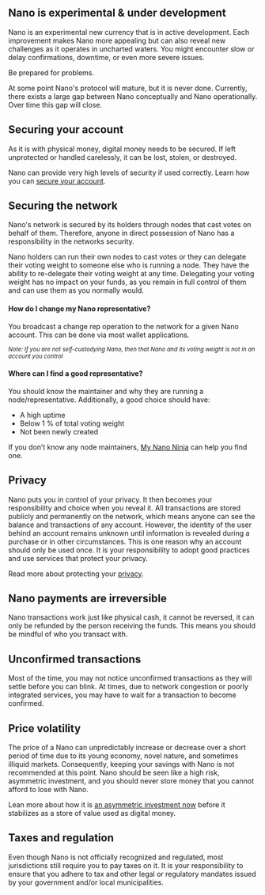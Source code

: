 ## Nano is experimental & under development

Nano is an experimental new currency that is in active development. Each improvement makes Nano more appealing but can also reveal new challenges as it operates in uncharted waters. You might encounter slow or delay confirmations, downtime, or even more severe issues.

Be prepared for problems.

At some point Nano's protocol will mature, but it is never done. Currently, there exists a large gap between Nano conceptually and Nano operationally. Over time this gap will close.

## Securing your account

As it is with physical money, digital money needs to be secured. If left unprotected or handled carelessly, it can be lost, stolen, or destroyed.

Nano can provide very high levels of security if used correctly. Learn how you can [secure your account](/getting-started-users/storing/basics).

## Securing the network

Nano's network is secured by its holders through nodes that cast votes on behalf of them. Therefore, anyone in direct possession of Nano has a responsibility in the networks security.

Nano holders can run their own nodes to cast votes or they can delegate their voting weight to someone else who is running a node. They have the ability to re-delegate their voting weight at any time. Delegating your voting weight has no impact on your funds, as you remain in full control of them and can use them as you normally would.

#### How do I change my Nano representative?

You broadcast a change rep operation to the network for a given Nano account. This can be done via most wallet applications.

<small>_Note: If you are not self-custodying Nano, then that Nano and its voting weight is not in an account you control_</small>

#### Where can I find a good representative?

You should know the maintainer and why they are running a node/representative. Additionally, a good choice should have:

- A high uptime
- Below 1 % of total voting weight
- Not been newly created

If you don’t know any node maintainers, <a href="https://mynano.ninja/" target="_blank">My Nano Ninja</a> can help you find one.

## Privacy

Nano puts you in control of your privacy. It then becomes your responsibility and choice when you reveal it. All transactions are stored publicly and permanently on the network, which means anyone can see the balance and transactions of any account. However, the identity of the user behind an account remains unknown until information is revealed during a purchase or in other circumstances. This is one reason why an account should only be used once. It is your responsibility to adopt good practices and use services that protect your privacy.

Read more about protecting your [privacy](/getting-started-users/using).

## Nano payments are irreversible

Nano transactions work just like physical cash, it cannot be reversed, it can only be refunded by the person receiving the funds. This means you should be mindful of who you transact with.

## Unconfirmed transactions

Most of the time, you may not notice unconfirmed transactions as they will settle before you can blink. At times, due to network congestion or poorly integrated services, you may have to wait for a transaction to become confirmed.

## Price volatility

The price of a Nano can unpredictably increase or decrease over a short period of time due to its young economy, novel nature, and sometimes illiquid markets. Consequently, keeping your savings with Nano is not recommended at this point. Nano should be seen like a high risk, asymmetric investment, and you should never store money that you cannot afford to lose with Nano.

Lean more about how it is [an asymmetric investment now](/introduction/investment-thesis) before it stabilizes as a store of value used as digital money.

## Taxes and regulation

Even though Nano is not officially recognized and regulated, most jurisdictions still require you to pay taxes on it. It is your responsibility to ensure that you adhere to tax and other legal or regulatory mandates issued by your government and/or local municipalities.

